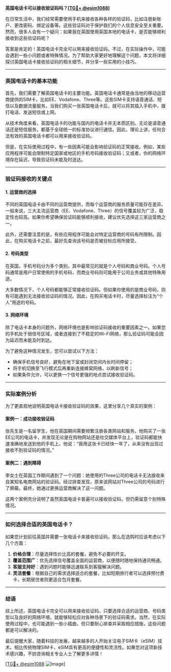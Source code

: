 **英国电话卡可以接收验证码吗？[[TG💪+ @esim1088](https://t.me/s/esim1088)]**

在日常生活中，我们经常需要使用手机来接收各种各样的验证码，比如注册新账户、更改密码、绑定设备等。这些验证码对于保护我们的个人信息安全至关重要。然而，很多人会有一个疑问：如果我在英国使用英国本地的电话卡，是否能够顺利接收到这些验证码呢？

答案是肯定的！英国电话卡完全可以用来接收验证码。不过，在实际操作中，可能会遇到一些小问题或者特殊情况。为了帮助大家更好地理解这个问题，本文将详细探讨英国电话卡接收验证码的相关细节，并分享一些实用的小技巧。

---

### 英国电话卡的基本功能

首先，我们需要了解英国电话卡的主要功能。英国电话卡通常是由当地的移动运营商提供的SIM卡，比如EE、Vodafone、Three等。这些SIM卡支持语音通话、短信以及数据流量服务。当我们购买一张英国电话卡后，就可以将其插入手机中，拨打电话、发送短信或上网。

从技术角度来看，英国电话卡的功能与国内的电话卡并无本质区别。无论是语音通话还是短信服务，都基于全球统一的标准协议进行通信。因此，理论上讲，任何合法有效的英国电话卡都可以用来接收验证码。

但是，在实际使用过程中，有一些因素可能会影响验证码的正常接收。例如，某些应用程序可能会限制特定国家或地区的手机号码接收验证码；又或者，你的网络环境存在延迟，导致验证码未能及时送达。

---

### 验证码接收的关键点

#### 1. **运营商的选择**
不同的英国电话卡由不同的运营商提供，而每个运营商的服务质量可能存在差异。一般来说，三大主流运营商（EE、Vodafone、Three）的信号覆盖较为广泛，稳定性也较高。如果你希望确保验证码能够顺利接收，建议优先选择这三家运营商之一。

此外，还需要注意的是，有些应用程序可能会对特定运营商的号码有所限制。因此，在购买电话卡之前，最好先查询该号码是否被目标应用所接受。

#### 2. **号码类型**
在英国，手机号码分为多个类别，其中最常见的就是个人号码和商业号码。个人号码通常是用户日常使用的手机号码，而商业号码则可能用于公司业务或其他特殊用途。

大多数情况下，个人号码都能够正常接收验证码。但如果你使用的是商业号码，则有可能遇到无法接收验证码的情况。因此，在购买电话卡时，尽量选择标注为“个人”用途的号码。

#### 3. **网络环境**
除了电话卡本身的问题外，网络环境也是影响验证码接收的重要因素之一。如果您的手机处于弱信号区域，或者连接到了不稳定的Wi-Fi网络，那么验证码可能会因为延迟而未能及时到达。

为了避免这种情况发生，您可以尝试以下方法：
- 确保手机信号良好，避免在地下室或封闭空间内长时间停留；
- 将手机切换至飞行模式后再重新连接蜂窝网络，以刷新信号；
- 如果条件允许，可以更换一个信号更强的地点尝试接收验证码。

---

### 实际案例分析

为了更直观地说明英国电话卡接收验证码的效果，这里分享几个真实的案例：

#### 案例一：成功接收验证码
张先生是一名留学生，他在英国期间需要频繁注册各类网站和服务。他购买了一张EE公司的电话卡，并发现无论是在购物网站还是社交媒体平台上，验证码都能快速准确地发送到他的手机上。他说：“我用这张卡已经快一年了，从来没有出现过接收不到验证码的情况。”

#### 案例二：遇到障碍
李女士在英国工作期间遇到了一个问题：她使用的Three公司的电话卡无法接收来自某知名电商网站的验证码。经过排查发现，原来该网站对Three公司的号码进行了屏蔽。最终，她通过更换运营商解决了这一问题。

这两个案例充分说明了虽然英国电话卡普遍可以接收验证码，但仍需留意个别特殊情况。

---

### 如何选择合适的英国电话卡？

如果您计划前往英国并需要一张电话卡来接收验证码，那么在选购时应该考虑以下几个方面：

1. **价格合理**：尽量选择性价比高的套餐，避免不必要的开支。
2. **覆盖范围广**：优先选择信号覆盖全面的运营商，以便随时随地保持通讯畅通。
3. **客服支持好**：遇到问题时能够迅速联系到客服解决问题。
4. **灵活套餐**：根据自己的需求选择适合的套餐，比如短期旅行者可以选择预付费卡，长期居住者则更适合包月套餐。

---

### 结语

综上所述，英国电话卡完全可以用来接收验证码，只要选择合适的运营商、号码类型以及良好的网络环境，就能够轻松应对各种场景下的验证码需求。当然，在实际使用过程中，也可能遇到一些小插曲，但只要耐心排查并采取相应措施，这些问题都是可以解决的。

最后提醒大家，随着科技的发展，越来越多的人开始关注电子SIM卡（eSIM）技术。相比传统物理SIM卡，eSIM具有更高的便捷性和灵活性。如果您对这项新技术感兴趣，不妨咨询相关专业人士了解更多详情！

[[TG💪+ @esim1088](https://t.me/s/esim1088) ![Image](https://i.postimg.cc/4NQfJmqS/Snipaste-2025-05-13-00-14-12.png)]